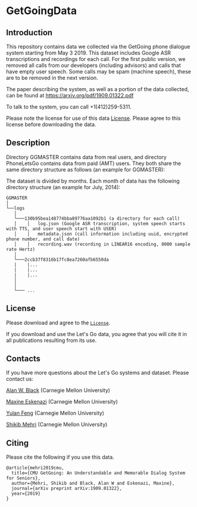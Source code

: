 # GetGoingData

## Introduction

This repository contains data we collected via the GetGoing phone dialogue system starting from May 3 2019. This dataset includes Google ASR transcriptions and recordings for each call. For the first public version, we removed all calls from our developers (including advisors) and calls that have empty user speech. Some calls may be spam (machine speech), these are to be removed in the next version. 

The paper describing the system, as well as a portion of the data collected, can be found at https://arxiv.org/pdf/1909.01322.pdf 

To talk to the system, you can call +1(412)259-5311.

Please note the license for use of this data [License](#license). Please agree to this license before downloading the data.


## Description

Directory GGMASTER contains data from real users, and directory PhoneLetsGo contains data from paid (AMT) users. They both share the same directory structure as follows (an example for GGMASTER):

The dataset is divided by months. Each month of data has the following directory structure (an example for July, 2014):
```
GGMASTER  
│
└──logs
   │
   └───130b95bea148774bba89776aa1092b1 (a directory for each call)
   │    │   log.json (Google ASR transcription, system speech starts with TTS, and user speech start with USER)
   │    │   metadata.json (call information including uuid, encrypted phone number, and call date)
   │    │   recording.wav (recording in LINEAR16 encoding, 8000 sample rate Hertz)
   │
   └───2ccb37f8316b17fc8ea7260afb6550da
   |    |...
   |    |...
   |    |...
   │
   │
   └─── ...
```

## License
Please download and agree to the [`License`](LICENSE).

If you download and use the Let's Go data, you agree that you will cite it in all publications resulting from its use.

## Contacts
If you have more questions about the Let's Go systems and dataset. Please contact us:

[Alan W. Black](http://www.cs.cmu.edu/~awb/) (Carnegie Mellon University)

[Maxine Eskenazi](http://www.cs.cmu.edu/~max/) (Carnegie Mellon University)

[Yulan Feng](http://www.cs.cmu.edu/~yulanf/) (Carnegie Mellon University)

[Shikib Mehri](http://shikib.com) (Carnegie Mellon University)

## Citing

Please cite the following if you use this data.

```
@article{mehri2019cmu,
  title={CMU GetGoing: An Understandable and Memorable Dialog System for Seniors},
  author={Mehri, Shikib and Black, Alan W and Eskenazi, Maxine},
  journal={arXiv preprint arXiv:1909.01322},
  year={2019}
}
```
